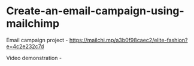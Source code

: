 # Create-an-email-campaign-using-mailchimp

Email campaign project - https://mailchi.mp/a3b0f98caec2/elite-fashion?e=4c2e232c7d

Video demonstration - 
